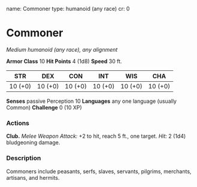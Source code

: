name: Commoner
type: humanoid (any race)
cr: 0

# Commoner
_Medium humanoid (any race), any alignment_

**Armor Class** 10
**Hit Points** 4 (1d8)
**Speed** 30 ft.

| STR     | DEX     | CON     | INT     | WIS     | CHA     |
|---------|---------|---------|---------|---------|---------|
| 10 (+0) | 10 (+0) | 10 (+0) | 10 (+0) | 10 (+0) | 10 (+0) |

**Senses** passive Perception 10
**Languages** any one language (usually Common)
**Challenge** 0 (10 XP)

### Actions
**Club.** _Melee Weapon Attack:_ +2 to hit, reach 5 ft., one target. _Hit:_ 2 (1d4) bludgeoning damage.

### Description
Commoners include peasants, serfs, slaves, servants, pilgrims, merchants, artisans, and hermits.
